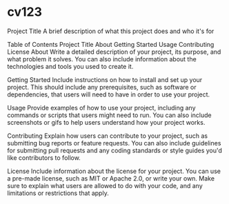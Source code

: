 # cv123
Project Title
A brief description of what this project does and who it's for

Table of Contents
Project Title
About
Getting Started
Usage
Contributing
License
About
Write a detailed description of your project, its purpose, and what problem it solves. You can also include information about the technologies and tools you used to create it.

Getting Started
Include instructions on how to install and set up your project. This should include any prerequisites, such as software or dependencies, that users will need to have in order to use your project.

Usage
Provide examples of how to use your project, including any commands or scripts that users might need to run. You can also include screenshots or gifs to help users understand how your project works.

Contributing
Explain how users can contribute to your project, such as submitting bug reports or feature requests. You can also include guidelines for submitting pull requests and any coding standards or style guides you'd like contributors to follow.

License
Include information about the license for your project. You can use a pre-made license, such as MIT or Apache 2.0, or write your own. Make sure to explain what users are allowed to do with your code, and any limitations or restrictions that apply.

